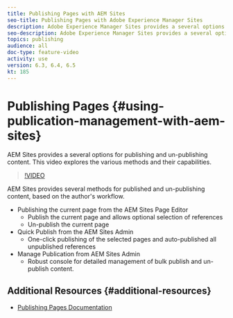 ```yaml
---
title: Publishing Pages with AEM Sites
seo-title: Publishing Pages with Adobe Experience Manager Sites
description: Adobe Experience Manager Sites provides a several options for publishing and un-publishing content. This video explores the various methods and their capabilities.
seo-description: Adobe Experience Manager Sites provides a several options for publishing and un-publishing content. This video explores the various methods and their capabilities.
topics: publishing
audience: all
doc-type: feature-video
activity: use
version: 6.3, 6.4, 6.5
kt: 185
---
```


# Publishing Pages {#using-publication-management-with-aem-sites}

AEM Sites provides a several options for publishing and un-publishing content. This video explores the various methods and their capabilities.

>[!VIDEO](https://video.tv.adobe.com/v/17053/?quality=12)

AEM Sites provides several methods for published and un-publishing content, based on the author's workflow.

* Publishing the current page from the AEM Sites Page Editor
  * Publish the current page and allows optional selection of references
  * Un-publish the current page
* Quick Publish from the AEM Sites Admin
  * One-click publishing of the selected pages and auto-published all unpublished references
* Manage Publication from AEM Sites Admin
  * Robust console for detailed management of bulk publish and un-publish content.

## Additional Resources {#additional-resources}

* [Publishing Pages Documentation](https://helpx.adobe.com/experience-manager/6-5/sites/authoring/using/publishing-pages.html)
